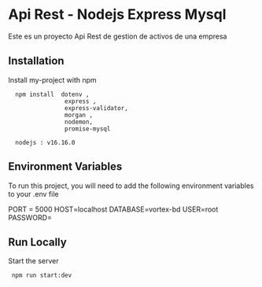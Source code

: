 
# Api Rest - Nodejs Express Mysql

Este es un proyecto Api Rest de gestion de activos de una empresa 

## Installation

Install my-project with npm

```terminal
  npm install  dotenv ,
                express ,
                express-validator,
                morgan ,
                nodemon,
                promise-mysql
  
  nodejs : v16.16.0
```
    
## Environment Variables

To run this project, you will need to add the following environment variables to your .env file

PORT = 5000
HOST=localhost
DATABASE=vortex-bd
USER=root
PASSWORD=


## Run Locally

Start the server

```terminal
 npm run start:dev
```

